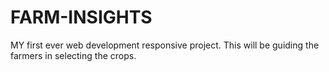 # FARM-INSIGHTS
MY first ever web development responsive project. This will be guiding the farmers in selecting the crops. 
